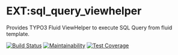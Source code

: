 # EXT:sql_query_viewhelper
Provides TYPO3 Fluid ViewHelper to execute SQL Query from fluid template.

[![Build Status](https://travis-ci.org/aWuttig/typo3-viewhelper.svg?branch=master)](https://travis-ci.org/aWuttig/typo3-viewhelper)
[![Maintainability](https://api.codeclimate.com/v1/badges/4b500cff02179e110846/maintainability)](https://codeclimate.com/github/aWuttig/typo3-viewhelper/maintainability)
[![Test Coverage](https://api.codeclimate.com/v1/badges/4b500cff02179e110846/test_coverage)](https://codeclimate.com/github/aWuttig/typo3-viewhelper/test_coverage)